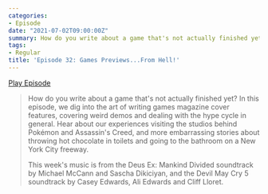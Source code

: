 ```yaml
---
categories:
- Episode
date: "2021-07-02T09:00:00Z"
summary: How do you write about a game that's not actually finished yet?
tags:
- Regular
title: 'Episode 32: Games Previews...From Hell!'
---
```


[Play Episode](https://shows.acast.com/the-back-page-a-video-games-podcast/episodes/6249ec71be92a6001320e9ba)
> How do you write about a game that's not actually finished yet? In this episode, we dig into the art of writing games magazine cover features, covering weird demos and dealing with the hype cycle in general. Hear about our experiences visiting the studios behind Pokémon and Assassin's Creed, and more embarrassing stories about throwing hot chocolate in toilets and going to the bathroom on a New York City freeway.
>
> This week's music is from the Deus Ex: Mankind Divided soundtrack by Michael McCann and Sascha Dikiciyan, and the Devil May Cry 5 soundtrack by Casey Edwards, Ali Edwards and Cliff Lloret.